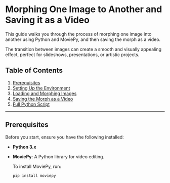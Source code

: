 # Morphing One Image to Another and Saving it as a Video

This guide walks you through the process of morphing one image into another using Python and MoviePy, and then saving the morph as a video. 

The transition between images can create a smooth and visually appealing effect, perfect for slideshows, presentations, or artistic projects.

## Table of Contents

1. [Prerequisites](#prerequisites)
2. [Setting Up the Environment](#setting-up-the-environment)
3. [Loading and Morphing Images](#loading-and-morphing-images)
4. [Saving the Morph as a Video](#saving-the-morph-as-a-video)
5. [Full Python Script](#full-python-script)

---

## Prerequisites

Before you start, ensure you have the following installed:

- **Python 3.x**
- **MoviePy**: A Python library for video editing.
  
  To install MoviePy, run:

  ```bash
  pip install moviepy
